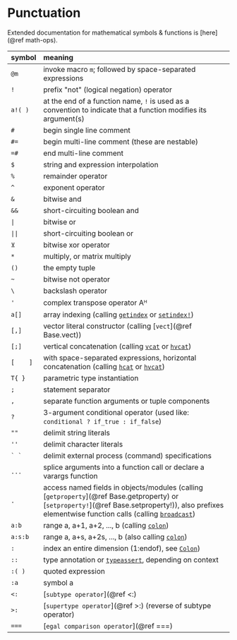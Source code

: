 # Punctuation

Extended documentation for mathematical symbols & functions is [here](@ref math-ops).

| symbol      | meaning                                                                                                                                         |
|:----------- |:----------------------------------------------------------------------------------------------------------------------------------------------- |
| `@m`        | invoke macro `m`; followed by space-separated expressions                                   |
| `!`         | prefix "not" (logical negation) operator                                                    |
| `a!( )`     | at the end of a function name, `!` is used as a convention to indicate that a function modifies its argument(s) |
| `#`         | begin single line comment                                                                   |
| `#=`        | begin multi-line comment (these are nestable)                                               |
| `=#`        | end multi-line comment                                                                      |
| `$`         | string and expression interpolation                                                         |
| `%`         | remainder operator                                                                          |
| `^`         | exponent operator                                                                           |
| `&`         | bitwise and                                                                                 |
| `&&`        | short-circuiting boolean and                                                                |
| `\|`        | bitwise or                                                                                  |
| `\|\|`      | short-circuiting boolean or                                                                 |
| `⊻`         | bitwise xor operator                                                                        |
| `*`         | multiply, or matrix multiply                                                                |
| `()`        | the empty tuple                                                                             |
| `~`         | bitwise not operator                                                                        |
| `\`         | backslash operator                                                                          |
| `'`         | complex transpose operator Aᴴ                                                               |
| `a[]`       | array indexing (calling [`getindex`](@ref) or [`setindex!`](@ref))                          |
| `[,]`       | vector literal constructor (calling [`vect`](@ref Base.vect))                               |
| `[;]`       | vertical concatenation (calling [`vcat`](@ref) or [`hvcat`](@ref))                          |
| `[    ]`    | with space-separated expressions, horizontal concatenation (calling [`hcat`](@ref) or [`hvcat`](@ref)) |
| `T{ }`      | parametric type instantiation                                                               |
| `;`         | statement separator                                                                         |
| `,`         | separate function arguments or tuple components                                             |
| `?`         | 3-argument conditional operator (used like: `conditional ? if_true : if_false`)             |
| `""`        | delimit string literals                                                                     |
| `''`        | delimit character literals                                                                  |
| ``` ` ` ``` | delimit external process (command) specifications                                           |
| `...`       | splice arguments into a function call or declare a varargs function                         |
| `.`         | access named fields in objects/modules (calling [`getproperty`](@ref Base.getproperty) or [`setproperty!`](@ref Base.setproperty!)), also prefixes elementwise function calls (calling [`broadcast`](@ref)) |
| `a:b`       | range a, a+1, a+2, ..., b (calling [`colon`](@ref))                                         |
| `a:s:b`     | range a, a+s, a+2s, ..., b (also calling [`colon`](@ref))                                   |
| `:`         | index an entire dimension (1:endof), see [`Colon`](@ref))                                   |
| `::`        | type annotation or [`typeassert`](@ref), depending on context                               |
| `:( )`      | quoted expression                                                                           |
| `:a`        | symbol a                                                                                    |
| `<:`        | [`subtype operator`](@ref <:)                                                               |
| `>:`        | [`supertype operator`](@ref >:) (reverse of subtype operator)                               |
| `===`       | [`egal comparison operator`](@ref ===)                                                      |
